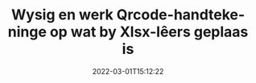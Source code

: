 ---
############################# Static ############################
layout: "auto-gen-signature"
date: 2022-03-01T15:12:22
draft: false
operation: Update
signaturetype: Qrcode
fileformat: Xlsx
productName: .NET
lang: af
productCode: net
otherformats: pdf doc docx docm dot dotm dotx odt ott rtf xls xlsx xlsm xlsb csv ods ots xltx xltm ppt pptx pps ppsx odp otp potx potm pptm ppsm
breadcrumb: Put Qrcode signature on Xlsx for C#

############################# Head ############################
head_title: "Dateer Qrcode-handtekeninge wat by Xlsx-lêers geplaas is op met C#"
head_description: "Gebruik eenvoudig en maklik om .NET-kode te verstaan ​​vir opdatering van Qrcode-handtekeninge in ondertekende Xlsx-dokumente."

############################# Header ############################
title: "Wysig en werk Qrcode-handtekeninge op wat by Xlsx-lêers geplaas is"
description: "API vir .NET verskaf funksionaliteit vir Qrcode handtekeninge wat by Xlsx dokumente opdateer. Dateer e-handtekeninge binne jou Xlsx dokumente op met 'n paar reëls van C# kode vinnig en maklik."
bg_image: "https://cms.admin.containerize.com/templates/aspose/App_Themes/V3/images/bg/header1.png"
bg_overlay: false
button:
    enable: true

############################# SubMenu ############################
submenu:
    enable: true

    left:
        img_alt: "GroupDocs.Signature for .NET"
        image: "https://cms.admin.containerize.com/templates/groupdocs/images/product-logos/90x90-noborder/groupdocs-signature-net.png"
        product: "GroupDocs.Signature"
        platform: ".NET"



############################# About ############################
about:
    enable: true
    title: "Kom meer te wete oor GroupDocs.Signature for .NET API-kenmerke"
    content: |
        [GroupDocs.Signature for .NET](https://products.groupdocs.com/signature/net/) API-funksionaliteit bevat 'n groot verskeidenheid maniere om in aanvraag-dokumentformate te verwerk deur elektroniese handtekeninge te gebruik. Wye spektrum van e-handtekeninge soos tekste, beelde, digitale sertifikate, strepieskodes, QR-kodes, seëls of metadata word ondersteun. Kliënte kan digitale handtekeninge by PDF's, MS Word-dokumente, MS Excel-werkboeke, MS PowerPoint-aanbiedings, Adobe Photoshop-lêers en verskeie beeldformate byvoeg, verwyder, redigeer, valideer of deursoek. Talle nuttige kenmerke en instellings is beskikbaar.
    

############################# Steps ############################
steps:
    enable: true
    title_left: "Hoe om Qrcode-handtekeninge in jou Xlsx-dokument te verander"
    content_left: |
        [GroupDocs.Signature for .NET](https://products.groupdocs.com/signature/net/) sluit nuttige kenmerke in soos opdatering van Qrcode-handtekeninge wat by Xlsx-dokumente geplaas is. Dit maak dit moontlik om handtekeningkenmerke te verander sonder ekstra kode.
        
        * Om mee te begin, skep Signature-objek wat as 'n konstruktor-parameterpad na 'n dokument wat veronderstel is om opgedateer te word, deurgaan.
        * Instansieer dan 'n toepaslike spesifieke handtekeningvoorwerp en stel sy identifiseerder en eienskappe op wat verander moet word.
        * Laastens, roep Signature se Update-metode deur spesifieke handtekeningvoorwerp deur te gee.
        * Verwerk die opdatering van resultate na u kennisgewing.

    title_right: "Stelselvereistes"
    content_right: |
        GroupDocs.Signature for .NET word op alle groot platforms en bedryfstelsels ondersteun. Voordat u die kode hieronder uitvoer, maak asseblief seker dat u die volgende voorvereistes op u stelsel geïnstalleer het.

        * Bedryfstelsels: Microsoft Windows, Linux, MacOS
        * Ontwikkelingsomgewings: Microsoft Visual Studio, Xamarin, MonoDevelop
        * Frameworks: .NET Framework, .NET Standard, .NET Core, Mono
        * Laai die nuutste weergawe van GroupDocs.Signature for .NET af vanaf [Nuget](https://www.nuget.org/packages/groupdocs.signature)
         
    code: |
        ```csharp    
                
        // Set up input Xlsx file
        string filePath = "input.xlsx";

        // Instantiate Signature for input file
        using (GroupDocs.Signature.Signature signature = new GroupDocs.Signature.Signature(filePath))
        {
                // Id of signature which is supposed to be updated
                // such Id might be got as a result of search operation
                string id = "eff64a14-dad9-47b0-88e5-2ee4e3604e71";

                // provide signature features to update
                // set up particular signature id
                QrCodeSignature signatureToUpdate = new QrCodeSignature(id)
                {
                    // specify signature width
                    Width = 200,
                    // specify signature height
                    Height = 200,
                    // set left position
                    Left = 120,
                    // set top position
                    Top = 160
                };

                // update signature
                bool updateResult = signature.Update(signatureToUpdate);

                // process updation result
                if (updateResult)
                {
                    Console.WriteLine("Signature was updated successfully!");
                }
        }

        ```

############################# Demos ############################
demos:
    enable: true
    title: "Opdatering van die Qrcode-handtekeninge op die dokumentbladsye - Live Demo"
    content: |
       Wysig verskeie elektroniese handtekeninge van die Xlsx-dokument op die oomblik deur die [GroupDocs.Signature App](https://products.groupdocs.app/signature/family) webwerf te besoek.          

############################# More Formats ############################
more_formats:
    enable: true
    title: "Dateer verskeie Qrcode handtekeninge op via C#"
    content: |
        "Redigering van digitale handtekeninge wat in verskeie dokumentformate geplaas word. Dateer handtekeningdata op sonder ekstra kode."
    format: 
       
       
back_to_top:
    enable: true
---